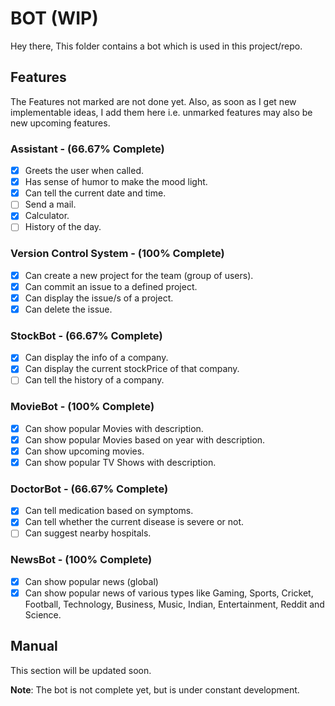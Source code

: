 # BOT (WIP)

  Hey there,
  This folder contains a bot which is used in this project/repo.
  
## Features

  The Features not marked are not done yet. Also, as soon as I get new implementable ideas, I add them here i.e. unmarked features may also be new upcoming features.

### Assistant - (66.67% Complete)
  - [X] Greets the user when called.
  - [X] Has sense of humor to make the mood light.
  - [X] Can tell the current date and time.
  - [ ] Send a mail.
  - [X] Calculator.
  - [ ] History of the day.

### Version Control System - (100% Complete)
  - [X] Can create a new project for the team (group of users).
  - [X] Can commit an issue to a defined project.
  - [X] Can display the issue/s of a project.
  - [X] Can delete the issue.
  
### StockBot - (66.67% Complete)
  - [X] Can display the info of a company.
  - [X] Can display the current stockPrice of that company.
  - [ ] Can tell the history of a company.  

### MovieBot - (100% Complete)
  - [X] Can show popular Movies with description.
  - [X] Can show popular Movies based on year with description.
  - [X] Can show upcoming movies.
  - [X] Can show popular TV Shows with description.
  
### DoctorBot - (66.67% Complete)
  - [X] Can tell medication based on symptoms.
  - [X] Can tell whether the current disease is severe or not.
  - [ ] Can suggest nearby hospitals.
  
### NewsBot - (100% Complete)
  - [X] Can show popular news (global)
  - [X] Can show popular news of various types like Gaming, Sports, Cricket, Football, Technology, Business, Music, Indian, Entertainment, Reddit and Science.
  
## Manual

  This section will be updated soon.
  
  
**Note**: The bot is not complete yet, but is under constant development.
